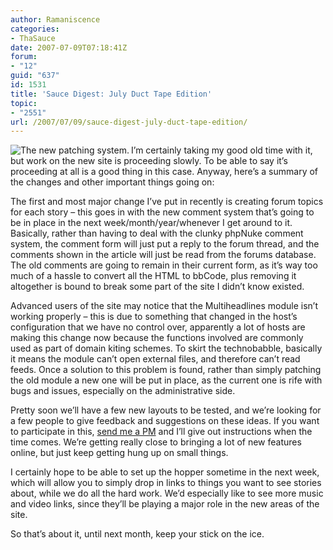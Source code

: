 ```yaml
---
author: Ramaniscence
categories:
- ThaSauce
date: 2007-07-09T07:18:41Z
forum:
- "12"
guid: "637"
id: 1531
title: 'Sauce Digest: July Duct Tape Edition'
topic:
- "2551"
url: /2007/07/09/sauce-digest-july-duct-tape-edition/
---
```


<img border="0" align="left" src="http://h.xerol.org/i/1tape.png" title="The new patching system." alt="The new patching system." />I&#8217;m certainly taking my good old time with it, but work on the new site is proceeding slowly. To be able to say it&#8217;s proceeding at all is a good thing in this case. Anyway, here&#8217;s a summary of the changes and other important things going on:

The first and most major change I&#8217;ve put in recently is creating forum topics for each story &#8211; this goes in with the new comment system that&#8217;s going to be in place in the next week/month/year/whenever I get around to it. Basically, rather than having to deal with the clunky phpNuke comment system, the comment form will just put a reply to the forum thread, and the comments shown in the article will just be read from the forums database. The old comments are going to remain in their current form, as it&#8217;s way too much of a hassle to convert all the HTML to bbCode, plus removing it altogether is bound to break some part of the site I didn&#8217;t know existed.
  
Advanced users of the site may notice that the Multiheadlines module isn&#8217;t working properly &#8211; this is due to something that changed in the host&#8217;s configuration that we have no control over, apparently a lot of hosts are making this change now because the functions involved are commonly used as part of domain kiting schemes. To skirt the technobabble, basically it means the module can&#8217;t open external files, and therefore can&#8217;t read feeds. Once a solution to this problem is found, rather than simply patching the old module a new one will be put in place, as the current one is rife with bugs and issues, especially on the administrative side.

Pretty soon we&#8217;ll have a few new layouts to be tested, and we&#8217;re looking for a few people to give feedback and suggestions on these ideas. If you want to participate in this, <a target="_blank" href="http://forums.thasauce.net/privmsg.php?mode=post&#038;u=11">send me a PM</a> and I&#8217;ll give out instructions when the time comes. We&#8217;re getting really close to bringing a lot of new features online, but just keep getting hung up on small things.

I certainly hope to be able to set up the hopper sometime in the next week, which will allow you to simply drop in links to things you want to see stories about, while we do all the hard work. We&#8217;d especially like to see more music and video links, since they&#8217;ll be playing a major role in the new areas of the site.

So that&#8217;s about it, until next month, keep your stick on the ice.